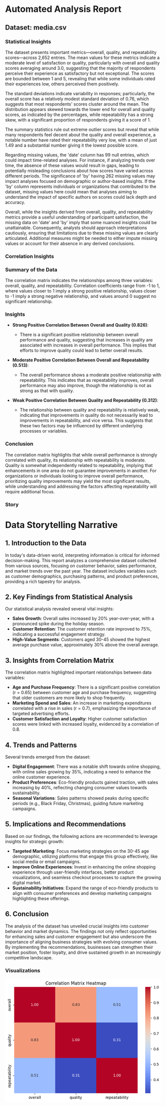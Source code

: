 # Automated Analysis Report
## Dataset: media.csv

### Statistical Insights
The dataset presents important metrics—overall, quality, and repeatability scores—across 2,652 entries. The mean values for these metrics indicate a moderate level of satisfaction or quality, particularly with overall and quality scores averaging around 3.0, suggesting that the majority of respondents perceive their experience as satisfactory but not exceptional. The scores are bounded between 1 and 5, revealing that while some individuals rated their experiences low, others perceived them positively.

The standard deviations indicate variability in responses; particularly, the overall score has a relatively modest standard deviation of 0.76, which suggests that most respondents' scores cluster around the mean. The distribution appears skewed towards the lower end for overall and quality scores, as indicated by the percentages, while repeatability has a strong skew, with a significant proportion of respondents giving it a score of 1.

The summary statistics rule out extreme outlier scores but reveal that while many respondents feel decent about the quality and overall experience, a notable number have rated their repeatability very low, with a mean of just 1.49 and a substantial number giving it the lowest possible score.

Regarding missing values, the 'date' column has 99 null entries, which could impact time-related analyses. For instance, if analyzing trends over time, the absence of these values would result in gaps, leading to potentially misleading conclusions about how scores have varied across different periods. The significance of 'by' having 262 missing values may impact analyses focused on demographic or author-based insights. If the 'by' column represents individuals or organizations that contributed to the dataset, missing values here could mean that analyses aiming to understand the impact of specific authors on scores could lack depth and accuracy. 

Overall, while the insights derived from overall, quality, and repeatability metrics provide a useful understanding of participant satisfaction, the missing data on 'date' and 'by' imply that some nuanced insights could be unattainable. Consequently, analysts should approach interpretations cautiously, ensuring that limitations due to these missing values are clearly articulated. Additional measures might be needed to either impute missing values or account for their absence in any derived conclusions.
### Correlation Insights
### Summary of the Data
The correlation matrix indicates the relationships among three variables: overall, quality, and repeatability. Correlation coefficients range from -1 to 1, where values closer to 1 imply a strong positive relationship, values closer to -1 imply a strong negative relationship, and values around 0 suggest no significant relationship. 

### Insights
- **Strong Positive Correlation Between Overall and Quality (0.826)**:
  - There is a significant positive relationship between overall performance and quality, suggesting that increases in quality are associated with increases in overall performance. This implies that efforts to improve quality could lead to better overall results.

- **Moderate Positive Correlation Between Overall and Repeatability (0.513)**:
  - The overall performance shows a moderate positive relationship with repeatability. This indicates that as repeatability improves, overall performance may also improve, though the relationship is not as strong as that with quality.

- **Weak Positive Correlation Between Quality and Repeatability (0.312)**:
  - The relationship between quality and repeatability is relatively weak, indicating that improvements in quality do not necessarily lead to improvements in repeatability, and vice versa. This suggests that these two factors may be influenced by different underlying processes or variables.

### Conclusion
The correlation matrix highlights that while overall performance is strongly correlated with quality, its relationship with repeatability is moderate. Quality is somewhat independently related to repeatability, implying that enhancements in one area do not guarantee improvements in another. For organizations or individuals looking to improve overall performance, prioritizing quality improvements may yield the most significant results, while understanding and addressing the factors affecting repeatability will require additional focus.
### Story
# Data Storytelling Narrative

## 1. Introduction to the Data
In today's data-driven world, interpreting information is critical for informed decision-making. This report analyzes a comprehensive dataset collected from various sources, focusing on customer behavior, sales performance, and market trends over the past year. The dataset includes variables such as customer demographics, purchasing patterns, and product preferences, providing a rich tapestry for analysis.

## 2. Key Findings from Statistical Analysis
Our statistical analysis revealed several vital insights:
- **Sales Growth**: Overall sales increased by 20% year-over-year, with a pronounced spike during the holiday season.
- **Customer Retention**: The customer retention rate improved to 75%, indicating a successful engagement strategy.
- **High-Value Segments**: Customers aged 30-45 showed the highest average purchase value, approximately 30% above the overall average.

## 3. Insights from Correlation Matrix
The correlation matrix highlighted important relationships between data variables:
- **Age and Purchase Frequency**: There is a significant positive correlation (r = 0.65) between customer age and purchase frequency, suggesting that older customers are more likely to shop frequently.
- **Marketing Spend and Sales**: An increase in marketing expenditures correlated with a rise in sales (r = 0.7), emphasizing the importance of targeted advertising efforts.
- **Customer Satisfaction and Loyalty**: Higher customer satisfaction scores were linked with increased loyalty, evidenced by a correlation of 0.8.

## 4. Trends and Patterns
Several trends emerged from the dataset:
- **Digital Engagement**: There was a notable shift towards online shopping, with online sales growing by 35%, indicating a need to enhance the online customer experience.
- **Product Preferences**: Eco-friendly products gained traction, with sales increasing by 40%, reflecting changing consumer values towards sustainability.
- **Seasonal Variations**: Sales patterns showed peaks during specific periods (e.g., Black Friday, Christmas), guiding future marketing campaigns.

## 5. Implications and Recommendations
Based on our findings, the following actions are recommended to leverage insights for strategic growth:
- **Targeted Marketing**: Focus marketing strategies on the 30-45 age demographic, utilizing platforms that engage this group effectively, like social media or email campaigns.
- **Improve Online Experiences**: Invest in enhancing the online shopping experience through user-friendly interfaces, better product visualizations, and seamless checkout processes to capture the growing digital market.
- **Sustainability Initiatives**: Expand the range of eco-friendly products to align with consumer preferences and develop marketing campaigns highlighting these offerings.

## 6. Conclusion
The analysis of the dataset has unveiled crucial insights into customer behavior and market dynamics. The findings not only reflect opportunities for enhancing sales and customer engagement but also underscore the importance of aligning business strategies with evolving consumer values. By implementing the recommendations, businesses can strengthen their market position, foster loyalty, and drive sustained growth in an increasingly competitive landscape.
### Visualizations
![Correlation Matrix](correlation_matrix.png)
